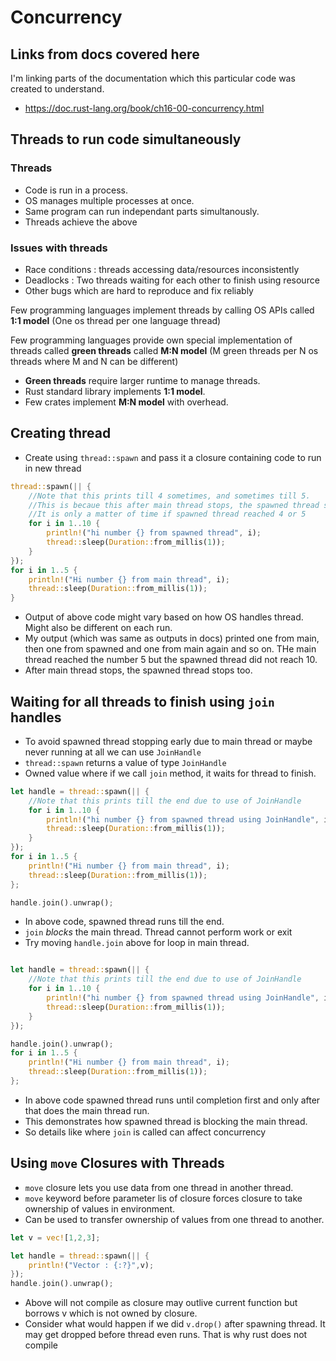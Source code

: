 # Concurrency

## Links from docs covered here

I'm linking parts of the documentation which this particular code was created to understand.

- <https://doc.rust-lang.org/book/ch16-00-concurrency.html>

## Threads to run code simultaneously

### Threads

- Code is run in a process.
- OS manages multiple processes at once.
- Same program can run independant parts simultanously.
- Threads achieve the above

### Issues with threads

- Race conditions : threads accessing data/resources inconsistently
- Deadlocks : Two threads waiting for each other to finish using resource
- Other bugs which are hard to reproduce and fix reliably

Few programming languages implement threads by calling OS APIs called **1:1 model** (One os thread per one language thread)

Few programming languages provide own special implementation of threads called **green threads** called **M:N model** (M green threads per N os threads where M and N can be different)

- **Green threads** require larger runtime to manage threads.
- Rust standard library implements **1:1 model**.
- Few crates implement **M:N model** with overhead.

## Creating thread

- Create using `thread::spawn` and pass it a closure containing code to run in new thread

```rust
thread::spawn(|| {
    //Note that this prints till 4 sometimes, and sometimes till 5.
    //This is becaue this after main thread stops, the spawned thread stops too, 
    //It is only a matter of time if spawned thread reached 4 or 5
    for i in 1..10 {
        println!("hi number {} from spawned thread", i);
        thread::sleep(Duration::from_millis(1));
    }
});
for i in 1..5 {
    println!("Hi number {} from main thread", i);
    thread::sleep(Duration::from_millis(1));
}
```

- Output of above code might vary based on how OS handles thread. Might also be different on each run.
- My output (which was same as outputs in docs) printed one from main, then one from spawned and one from main again and so on. THe main thread reached the number 5 but the spawned thread did not reach 10.
- After main thread stops, the spawned thread stops too.

## Waiting for all threads to finish using `join` handles

- To avoid spawned thread stopping early due to main thread or maybe never running at all we can use `JoinHandle`
- `thread::spawn` returns a value of type `JoinHandle`
- Owned value where if we call `join` method, it waits for thread to finish.

```rust
let handle = thread::spawn(|| {
    //Note that this prints till the end due to use of JoinHandle
    for i in 1..10 {
        println!("hi number {} from spawned thread using JoinHandle", i);
        thread::sleep(Duration::from_millis(1));
    }
});
for i in 1..5 {
    println!("Hi number {} from main thread", i);
    thread::sleep(Duration::from_millis(1));
};

handle.join().unwrap();
```

- In above code, spawned thread runs till the end.
- `join` *blocks* the main thread. Thread cannot perform work or exit
- Try moving `handle.join` above for loop in main thread.

```rust

let handle = thread::spawn(|| {
    //Note that this prints till the end due to use of JoinHandle
    for i in 1..10 {
        println!("hi number {} from spawned thread using JoinHandle", i);
        thread::sleep(Duration::from_millis(1));
    }
});

handle.join().unwrap();
for i in 1..5 {
    println!("Hi number {} from main thread", i);
    thread::sleep(Duration::from_millis(1));
};
```

- In above code spawned thread runs until completion first and only after that does the main thread run.
- This demonstrates how spawned thread is blocking the main thread.
- So details like where `join` is called can affect concurrency

## Using `move` Closures with Threads

- `move` closure lets you use data from one thread in another thread.
- `move` keyword before parameter lis of closure forces closure to take ownership of values in environment.
- Can be used to transfer ownership of values from one thread to another.

```rust
let v = vec![1,2,3];

let handle = thread::spawn(|| {
    println!("Vector : {:?}",v);
});
handle.join().unwrap();
```

- Above will not compile as closure may outlive current function but borrows v which is not owned by closure.
- Consider what would happen if we did `v.drop()` after spawning thread. It may get dropped before thread even runs. That is why rust does not compile